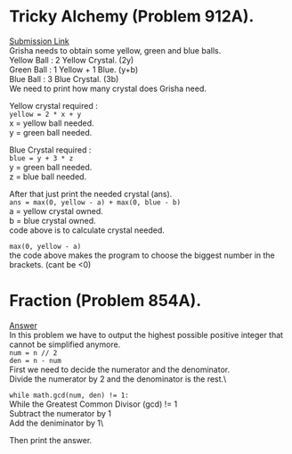 # Tricky Alchemy (Problem 912A).
[Submission Link](https://codeforces.com/contest/912/submission/42308697)\
Grisha needs to obtain some yellow, green and blue balls.\
Yellow Ball : 2 Yellow Crystal. (2y)\
Green Ball  : 1 Yellow + 1 Blue. (y+b)\
Blue Ball   : 3 Blue Crystal. (3b)\
We need to print how many crystal does Grisha need.

Yellow crystal required : \
```yellow = 2 * x + y```\
x = yellow ball needed.\
y = green ball needed.

Blue Crystal required  :\
```blue = y + 3 * z```\
y = green ball needed.\
z = blue ball needed.

After that just print the needed crystal (ans).\
```ans = max(0, yellow - a) + max(0, blue - b)```\
a = yellow crystal owned.\
b = blue crystal owned.\
code above is to calculate crystal needed.

```max(0, yellow - a)```\
the code above makes the program to choose the biggest number in the brackets. (cant be <0)



# Fraction (Problem 854A).
[Answer](http://codeforces.com/contest/854/submission/42455021)\
In this problem we have to output the highest possible positive integer that cannot be simplified anymore.\
```num = n // 2```\
```den = n - num```\
First we need to decide the numerator and the denominator.\
Divide the numerator by 2 and the denominator is the rest.\

```while math.gcd(num, den) != 1:```\
While the Greatest Common Divisor (gcd) != 1\
Subtract the numerator by 1\
Add the deniminator by 1\

Then print the answer.

























